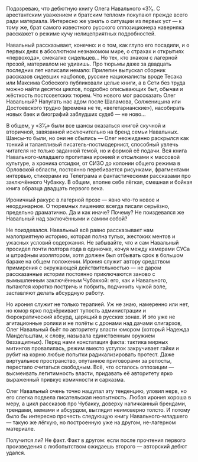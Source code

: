 


Подозреваю, что дебютную книгу Олега Навального «3¹⁄₂. С арестантским уважением и братским теплом» покупают прежде всего ради материала. Интересно же узнать о ситуации из первых уст — к тому же, брат самого известного русского оппозиционера наверняка расскажет о режиме кучу нелицеприятных подробностей.

Навальный рассказывает, конечно: и о том, как глупо его посадили, и о первых днях в абсолютном незнакомом мире, о страхах и открытиях «первохода», смекалке сидельцев… Но тех, кто знаком с лагерной прозой, материалом не удивишь. Про тюрьмы даже за двадцать последних лет написали немало: Прилепин выпускал сборник рассказов сидевших нацболов, русские националисты вроде Тесака или Максима Собеского публиковали целые книги, а в Сети без труда можно найти десятки циклов, подробно описывающих быт, обычаи и жёсткость постсоветских тюрем. Что нового мог рассказать Олег Навальный? Напугать нас адом после Шаламова, Солженицына или Достоевского трудно (времена не те, «вегетарианские»), насобирать новых баек и биографий заблудших судеб — не ново…

В общем, у «3¹⁄₂» были все шансы оказаться книгой скучной и вторичной, завязанной исключительно на бренд семьи Навальных. Шансы-то были, но они не сбылись — Олег неожиданно раскрылся как тонкий и талантливый писатель-постмодернист, способный увлечь читателя не только заданной темой, но и формой её подачи. Вся книга Навального-младшего пропитана иронией и отсылками к массовой культуре, а хроника отсидки, от СИЗО до колонии общего режима в Орловской области, постоянно перебивается рисунками, фрагментами интервью, стикерами из Телеграма и фантастическими рассказами про заключённого Чубакку. В общем, вполне себе лёгкая, смешная и бойкая книга образца двадцать первого века.

Ироничный ракурс в лагерной прозе — явно что-то новое и неординарное. О тюремных лишениях всегда писали серьёзно, предельно драматично. Да и как иначе? Почему? Не поиздевался же Навальный над заключёнными и самим собой?

Не поиздевался. Навальный всё равно рассказывает нам малоприятную историю, которая полна тупых, жестоких ментов и ужасных условий содержания. Не забывайте, что и сам Навальный просидел почти полтора года в одиночке, кочуя между камерами СУСа и штрафным изолятором, хотя должен был отбывать срок в большом бараке на общем положении. Ирония служит автору средством примирения с окружающей действительностью — не даром рассказанные истории постоянно приключаются заново с вымышленным заключённым Чубаккой: его, как и Навального, пытаются коротко постричь и побрить, подчинить чужой воле, заставляют делать абсурдную работу.

Но ирония служит не только терапией. Уж не знаю, намеренно или нет, но юмор ярко подчёркивает тупость администрации и бюрократический абсурд, царящий в русских зонах. И это уже не агитационные ролики и не полёты с дронами над дачами олигархов, Олег Навальный бьёт по авторитету власти юмором (который Надежда Мандельштам, к слову, называла единственным оружием беззащитных). Перед нами констатация факта: тактика мирных митингов провалилась, режим вместо уступок закручивает гайки и рубит на корню любые попытки радикализировать протест. Даже виртуальное пространство, опутанное приговорами за репосты, перестало считаться свободным. Всё, что осталось оппозиции — высмеивать легитимность власти, придавать её авторитету ярко выраженный привкус комичности и сарказма.

Олег Навальный очень точно нащупал эту тенденцию, уловил нерв, но его слегка подвела писательская неопытность. Любая ирония хороша в меру, а цикл рассказов про Чубакку, доверху напичканный брендами, трендами, мемами и абсурдом, выглядит неимоверно толсто. И потому было бы интересно прочесть следующую книгу Навального-младшего — такую же лёгкую, но построенную уже на другом, не-лагерном материале.

Получится ли? Не факт. Факт в другом: если после прочтения первого произведения с любопытством ожидаешь второго — авторский дебют удался.